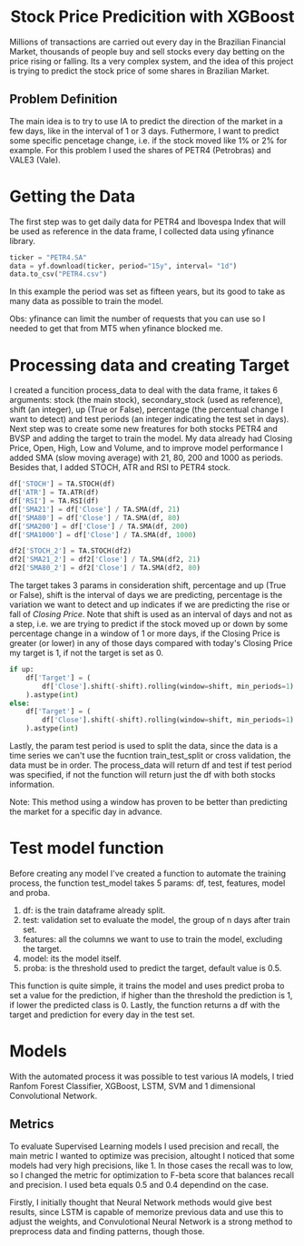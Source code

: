 <h1 align="center"> Stock Price Predicition with XGBoost </h1>
Millions of transactions are carried out every day in the Brazilian Financial Market, thousands of people buy and sell stocks every day betting on the price rising or falling. Its a very complex system, and the idea of this project is trying to predict the stock price of some shares in Brazilian Market. 

## Problem Definition 
The main idea is to try to use IA to predict the direction of the market in a few days, like in the interval of 1 or 3 days. 
Futhermore, I want to predict some specific pencetage change, i.e. if the stock moved like 1% or 2% for example.
For this problem I used the shares of PETR4 (Petrobras) and VALE3 (Vale). 

# Getting the Data
The first step was to get daily data for PETR4 and Ibovespa Index that will be used as reference in the data frame, I collected data using yfinance library.  

```python
ticker = "PETR4.SA"
data = yf.download(ticker, period="15y", interval= "1d")
data.to_csv("PETR4.csv")
``` 
In this example the period was set as fifteen years, but its good to take as many data as possible to train the model. 

Obs: yfinance can limit the number of requests that you can use so I needed to get that from MT5 when yfinance blocked me. 

# Processing data and creating Target
I created a funcition process_data to deal with the data frame, it takes 6 arguments: stock (the main stock), secondary_stock (used as reference), shift (an integer), up (True or False), percentage (the percentual change I want to detect) and test periods (an integer indicating the test set in days).
Next step was to create some new freatures for both stocks PETR4 and BVSP and adding the target to train the model. 
My data already had Closing Price, Open, High, Low and Volume, and to improve model performance I added SMA (slow moving average) with 21, 80, 200 and 1000 as periods. Besides that, I added STOCH, ATR and RSI to PETR4 stock. 

```python
df['STOCH'] = TA.STOCH(df)
df['ATR'] = TA.ATR(df)
df['RSI'] = TA.RSI(df)
df['SMA21'] = df['Close'] / TA.SMA(df, 21)
df['SMA80'] = df['Close'] / TA.SMA(df, 80)
df['SMA200'] = df['Close'] / TA.SMA(df, 200)
df['SMA1000'] = df['Close'] / TA.SMA(df, 1000)

df2['STOCH_2'] = TA.STOCH(df2)
df2['SMA21_2'] = df2['Close'] / TA.SMA(df2, 21)
df2['SMA80_2'] = df2['Close'] / TA.SMA(df2, 80)
```

The target takes 3 params in consideration shift, percentage and up (True or False), shift is the interval of days we are predicting, percentage is the variation we want to detect and up indicates if we are predicting the rise or fall of *Closing Price*. Note that shift is used as an interval of days and not as a step, i.e. we are trying to predict if the stock moved up or down by some percentage change in a window of 1 or more days, if the Closing Price is greater (or lower) in any of those days compared with today's Closing Price my target is 1, if not the target is set as 0. 


```python
if up:
    df['Target'] = (
        df['Close'].shift(-shift).rolling(window=shift, min_periods=1).max() > (1 + percentage) * df['Close']
    ).astype(int)
else:
    df['Target'] = (
        df['Close'].shift(-shift).rolling(window=shift, min_periods=1).min() < (1 - percentage) * df['Close']
    ).astype(int)
```
Lastly, the param test period is used to split the data, since the data is a time series we can't use the fucntion train_test_split or cross validation, the data must be in order. The process_data will return df and test if test period was specified, if not the function will return just the df  with both stocks information.

Note: This method using a window has proven to be better than predicting the market for a specific day in advance.

# Test model function
Before creating any model I've created a function to automate the training process, the function test_model takes 5 params: df, test, features, model and proba. 

1. df: is the train dataframe already split.
2. test: validation set to evaluate the model, the group of n days after train set. 
3. features: all the columns we want to use to train the model, excluding the target. 
4. model: its the model itself.
5. proba: is the threshold used to predict the target, default value is 0.5. 

This function is quite simple, it trains the model and uses predict proba to set a value for the prediction, if higher than the threshold the prediction is 1, if lower the predicted class is 0. Lastly, the function returns a df with the target and prediction for every day in the test set. 

# Models
With the automated process it was possible to test various IA models, I tried Ranfom Forest Classifier, XGBoost, LSTM, SVM and 1 dimensional Convolutional Network. 

## Metrics
To evaluate Supervised Learning models I used precision and recall, the main metric I wanted to optimize was precision, altought I noticed that some models had very high precisions, like 1. In those cases the recall was to low, so I changed the metric for optimization to F-beta score that balances recall and precision. I used beta equals 0.5 and 0.4 dependind on the case. 

Firstly, I initially thought that Neural Network methods would give best results, since LSTM is capable of memorize previous data and use this to adjust the weights, and Convulotional Neural Network is a strong method to preprocess data and finding patterns, though those. 






